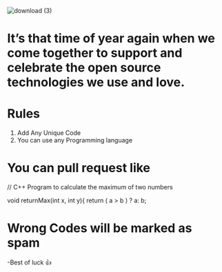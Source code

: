 ![download (3)](https://user-images.githubusercontent.com/40620392/136378683-2b793937-9672-44c9-b0c5-914cc0e7ddf3.jpeg)

# It’s that time of year again when we come together to support and celebrate the open source technologies we use and love.
# Rules
1) Add Any Unique Code
2) You can use any Programming language




# You can pull request like

// C++ Program to calculate the maximum of two numbers

void returnMax(int x, int y){
    return ( a > b ) ? a: b;
# Wrong Codes will be marked as spam
-Best of luck 👍
